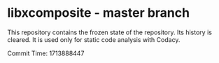 # libxcomposite - master branch

This repository contains the frozen state of the repository.
Its history is cleared. It is used only for static code
analysis with Codacy.

Commit Time: 1713888447